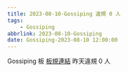 ```yaml
---
title: 2023-08-10-Gossiping 違規 0 人
tags:
    - Gossiping
abbrlink: 2023-08-10-Gossiping
date: Gossiping-2023-08-10 12:00:00
---
```

Gossiping 板 [板規連結](https://www.ptt.cc/bbs/Gossiping/M.1637425085.A.07D.html)
昨天違規 0 人
